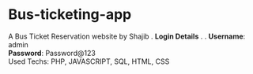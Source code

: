 # Bus-ticketing-app
A Bus Ticket Reservation website by Shajib
.
**Login Details**
 .
 .
**Username**: admin <br>
**Password**: Password@123 <br>
Used Techs: PHP, JAVASCRIPT, SQL, HTML, CSS
